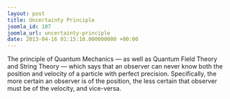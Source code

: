 ```yaml
---
layout: post
title: Uncertainty Principle
joomla_id: 107
joomla_url: uncertainty-principle
date: 2013-04-16 01:15:10.000000000 +00:00
---
```

<p>The principle of Quantum Mechanics — as well as Quantum Field Theory and String Theory — which says that an observer can never know both the position and velocity of a particle with perfect precision. Specifically, the more certain an observer is of the position, the less certain that observer must be of the velocity, and vice-versa.</p>
